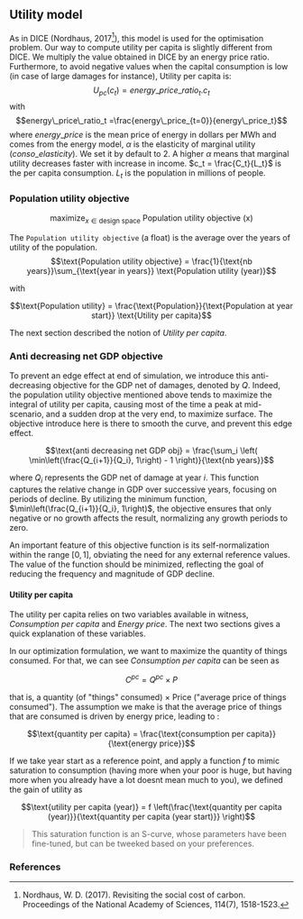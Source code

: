 ## Utility model
As in DICE (Nordhaus, 2017[^1]), this model is used for the optimisation problem. Our way to compute utility per capita is slightly different from DICE. We multiply the value obtained in DICE by an energy price ratio.
Furthermore, to avoid negative values when the capital consumption is low (in case of large damages for instance), Utility per capita is:
$$U_{pc}(c_t) = energy\_price\_ratio_t.c_t$$
with
$$energy\_price\_ratio_t =\frac{energy\_price_{t=0}}{energy\_price_t}$$
where $energy\_price$ is the mean price of energy in dollars per MWh and comes from the energy model, $\alpha$ is the elasticity of marginal utility ($conso\_elasticity$). We set it by default to 2. A higher $\alpha$ means that marginal utility decreases faster with increase in income. $c_t = \frac{C_t}{L_t}$ is the per capita consumption. $L_t$ is the population in millions of people.

### Population utility objective

$$\text{maximize}_{x \in \text{design space}} \text{ Population utility objective (x)}$$


The `Population utility objective` (a float) is the average over the years of utility of the population.
$$\text{Population utility objective} = \frac{1}{\text{nb years}}\sum_{\text{year in years}} \text{Population utility (year)}$$

with

$$\text{Population utility} = \frac{\text{Population}}{\text{Population at year start}} \text{Utility per capita}$$

The next section described the notion of  *Utility per capita*.

### Anti decreasing net GDP objective

To prevent an edge effect at end of simulation, we introduce this anti-decreasing objective for the GDP net of damages, denoted by $Q$.
Indeed, the population utility objective mentioned above tends to maximize the integral of utility per capita, causing most of the time a peak at mid-scenario, and a sudden drop at the very end, to maximize surface. The objective introduce here is there to smooth the curve, and prevent this edge effect.

$$\text{anti decreasing net GDP obj} = \frac{\sum_i \left( \min\left(\frac{Q_{i+1}}{Q_i}, 1\right) - 1 \right)}{\text{nb years}}$$

where $Q_i$ represents the GDP net of damage at year $i$. This function captures the relative change in GDP over successive years, focusing on periods of decline. By utilizing the minimum function, $\min\left(\frac{Q_{i+1}}{Q_i}, 1\right)$, the objective ensures that only negative or no growth affects the result, normalizing any growth periods to zero.

An important feature of this objective function is its self-normalization within the range $[0, 1]$, obviating the need for any external reference values. The value of the function should be minimized, reflecting the goal of reducing the frequency and magnitude of GDP decline.


#### Utility per capita

The utility per capita relies on two variables available in witness, *Consumption per capita* and *Energy price*. The next two sections gives a quick explanation of these variables.

In our optimization formulation, we want to maximize the quantity of things consumed. For that, we can see *Consumption per capita* can be seen as

$$C^{pc} = Q^{pc} \times P$$

that is, a quantity (of "things" consumed) $\times$ Price ("average price of things consumed").
The assumption we make is that the average price of things that are consumed is driven by energy price, leading to :


$$\text{quantity per capita} = \frac{\text{consumption per capita}}{\text{energy price}}$$

If we take year start as a reference point, and apply a function $f$ to mimic saturation to consumption (having more when your poor is huge, but having more when you already have a lot doesnt mean much to you), we defined the gain of utility as

$$\text{utility per capita (year)} = f \left(\frac{\text{quantity per capita (year)}}{\text{quantity per capita (year start)}} \right)$$

> This saturation function is an S-curve, whose parameters have been fine-tuned, but can be tweeked based on your preferences.


### References
[^1]: Nordhaus, W. D. (2017). Revisiting the social cost of carbon. Proceedings of the National Academy of Sciences, 114(7), 1518-1523.

[^2]: Gollier, C. (2011). Pricing the future: The economics of discounting and sustainable development. Unpublished Manuscript, to Appear with Princeton University Press, Princeton, NJ, USA.
